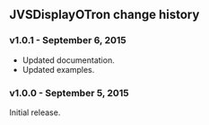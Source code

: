 ## JVSDisplayOTron change history

### v1.0.1 - September 6, 2015
* Updated documentation.
* Updated examples.

### v1.0.0 - September 5, 2015
Initial release.